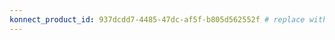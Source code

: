 ```yaml
---
konnect_product_id: 937dcdd7-4485-47dc-af5f-b805d562552f # replace with f8ebf955-6f09-40f6-b020-1feb80b4a773 when published
---
```


